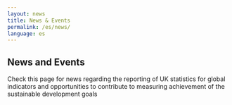 ```yaml
---
layout: news
title: News & Events
permalink: /es/news/
language: es
---
```


## News and Events
Check this page for news regarding the reporting of UK statistics for global indicators and opportunities to contribute to measuring achievement of the sustainable development goals
